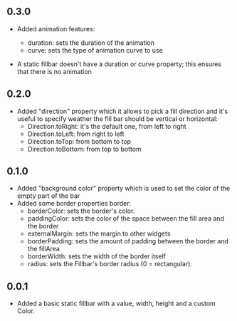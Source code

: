 ## 0.3.0 

- Added animation features:
  - duration: sets the duration of the animation
  - curve: sets the type of animation curve to use

- A static fillbar doesn't have a duration or curve property; this ensures that there is no animation

## 0.2.0

- Added "direction" property which it allows to pick a fill direction and it's useful to specify weather the fill bar should be vertical or horizontal: 
  - Direction.toRight: it's the default one, from left to right
  - Direction.toLeft: from right to left
  - Direction.toTop: from bottom to top
  - Direction.toBottom: from top to bottom

## 0.1.0

- Added "background color" property which is used to set the color of the empty part of the bar
- Added some border properties border:
  - borderColor: sets the border's color.
  - paddingColor: sets the color of the space between the fill area and the border
  - externalMargin: sets the margin to other widgets
  - borderPadding: sets the amount of padding between the border and the fillArea
  - borderWidth: sets the width of the border itself
  - radius: sets the Fillbar's border radius (0 = rectangular).

## 0.0.1

- Added a basic static fillbar with a value, width, height and a custom Color.